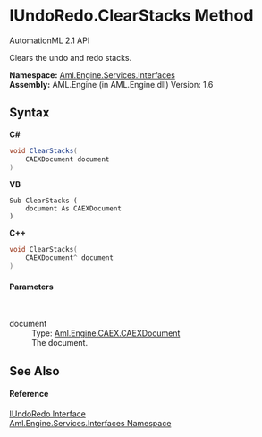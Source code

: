 # IUndoRedo.ClearStacks Method 
AutomationML 2.1 API 

Clears the undo and redo stacks.

**Namespace:**&nbsp;<a href="N_Aml_Engine_Services_Interfaces">Aml.Engine.Services.Interfaces</a><br />**Assembly:**&nbsp;AML.Engine (in AML.Engine.dll) Version: 1.6

## Syntax

**C#**<br />
``` C#
void ClearStacks(
	CAEXDocument document
)
```

**VB**<br />
``` VB
Sub ClearStacks ( 
	document As CAEXDocument
)
```

**C++**<br />
``` C++
void ClearStacks(
	CAEXDocument^ document
)
```


#### Parameters
&nbsp;<dl><dt>document</dt><dd>Type: <a href="T_Aml_Engine_CAEX_CAEXDocument">Aml.Engine.CAEX.CAEXDocument</a><br />The document.</dd></dl>

## See Also


#### Reference
<a href="T_Aml_Engine_Services_Interfaces_IUndoRedo">IUndoRedo Interface</a><br /><a href="N_Aml_Engine_Services_Interfaces">Aml.Engine.Services.Interfaces Namespace</a><br />